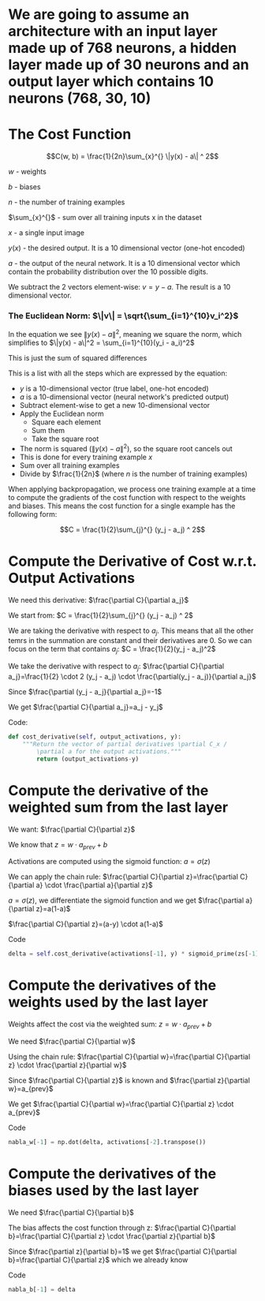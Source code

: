 # We are going to assume an architecture with an input layer made up of 768 neurons, a hidden layer made up of 30 neurons and an output layer which contains 10 neurons (768, 30, 10)

# The Cost Function

```math
C(w, b) = \frac{1}{2n}\sum_{x}^{} \|y(x) - a\| ^ 2
```
$w$ - weights

$b$ - biases

$n$ - the number of training examples

$\sum_{x}^{}$ - sum over all training inputs x in the dataset

$x$ - a single input image

$y(x)$ - the desired output. It is a 10 dimensional vector (one-hot encoded)

$a$ - the output of the neural network. It is a 10 dimensional vector which contain the probability distribution over the 10 possible digits.

We subtract the 2 vectors element-wise: $`v = y - a`$. The result is a 10 dimensional vector.

### The Euclidean Norm: $`\|v\| = \sqrt{\sum_{i=1}^{10}v_i^2}`$

In the equation we see $`\|y(x) - a\|^2`$, meaning we square the norm, which simplifies to $`\|y(x) - a\|^2 = \sum_{i=1}^{10}(y_i - a_i)^2`$

This is just the sum of squared differences 

This is a list with all the steps which are expressed by the equation:

- $y$ is a 10-dimensional vector (true label, one-hot encoded)
- $a$ is a 10-dimensional vector (neural network's predicted output)
- Subtract element-wise to get a new 10-dimensional vector
- Apply the Euclidean norm
	- Square each element
	- Sum them
	- Take the square root
- The norm is squared ($`\|y(x) - a\|^2`$), so the square root cancels out
- This is done for every training example $x$
- Sum over all training examples
- Divide by $\frac{1}{2n}\$ (where $n$ is the number of training examples)

When applying backpropagation, we process one training example at a time to compute the gradients of the cost function with respect to the weights and biases. This means the cost function for a single example has the following form:

```math
C = \frac{1}{2}\sum_{j}^{} (y_j - a_j) ^ 2
```

# Compute the Derivative of Cost w.r.t. Output Activations 

We need this derivative: $`\frac{\partial C}{\partial a_j}`$

We start from: $`C = \frac{1}{2}\sum_{j}^{} (y_j - a_j) ^ 2`$

We are taking the derivative with respect to $`a_j`$. This means that all the other temrs in the summation are constant and their derivatives are 0. So we can focus on the term that contains $`a_j`$: $`C = \frac{1}{2}(y_j - a_j)^2`$

We take the derivative with respect to $`a_j`$: $`\frac{\partial C}{\partial a_j}=\frac{1}{2} \cdot 2 (y_j - a_j) \cdot \frac{\partial(y_j - a_j)}{\partial a_j}`$

Since $`\frac{\partial (y_j - a_j}{\partial a_j}=-1`$

We get $`\frac{\partial C}{\partial a_j}=a_j - y_j`$

Code: 

```python
def cost_derivative(self, output_activations, y):
	"""Return the vector of partial derivatives \partial C_x /
        \partial a for the output activations."""
        return (output_activations-y)
```

# Compute the derivative of the weighted sum from the last layer

We want: $`\frac{\partial C}{\partial z}`$

We know that $`z = w \cdot a_{prev} + b`$

Activations are computed using the sigmoid function: $`a = \sigma(z)`$

We can apply the chain rule: $`\frac{\partial C}{\partial z}=\frac{\partial C}{\partial a} \cdot \frac{\partial a}{\partial z}`$

$`a=\sigma(z)`$, we differentiate the sigmoid function and we get $`\frac{\partial a}{\partial z}=a(1-a)`$

$`\frac{\partial C}{\partial z}=(a-y) \cdot a(1-a)`$

Code

```python
delta = self.cost_derivative(activations[-1], y) * sigmoid_prime(zs[-1])
```

# Compute the derivatives of the weights used by the last layer

Weights affect the cost via the weighted sum: $`z = w \cdot a_{prev} + b`$

We need $`\frac{\partial C}{\partial w}`$

Using the chain rule: $`\frac{\partial C}{\partial w}=\frac{\partial C}{\partial z} \cdot \frac{\partial z}{\partial w}`$

Since $`\frac{\partial C}{\partial z}`$ is known and  $`\frac{\partial z}{\partial w}=a_{prev}`$

We get $`\frac{\partial C}{\partial w}=\frac{\partial C}{\partial z} \cdot a_{prev}`$

Code

```python
nabla_w[-1] = np.dot(delta, activations[-2].transpose())
```

# Compute the derivatives of the biases used by the last layer

We need $`\frac{\partial C}{\partial b}`$

The bias affects the cost function through z: $`\frac{\partial C}{\partial b}=\frac{\partial C}{\partial z} \cdot \frac{\partial z}{\partial b}`$

Since $`\frac{\partial z}{\partial b}=1`$ we get $`\frac{\partial C}{\partial b}=\frac{\partial C}{\partial z}`$ which we already know

Code

```python
nabla_b[-1] = delta
```



